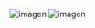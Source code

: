 ![imagen](https://user-images.githubusercontent.com/125598881/235227300-b7dcba70-392a-4f91-a474-13479d5b75b0.png)
![imagen](https://user-images.githubusercontent.com/125598881/235227558-24e7c127-899a-44d1-9c41-c9b7afc2ae28.png)
